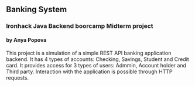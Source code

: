 ## Banking System
### Ironhack Java Backend boorcamp Midterm project 
#### by Anya Popova

This project is a simulation of a simple REST API banking application backend.
It has 4 types of accounts: Checking, Savings, Student and Credit card.
It provides access for 3 types of users: Admmin, Account holder and Third party.
Interaction with the application is possible through HTTP requests.